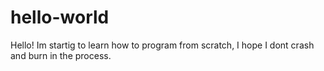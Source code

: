# hello-world
Hello!
Im startig to learn how to program from scratch,
I hope I dont crash and burn in the process.
